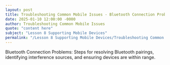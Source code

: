 ```yaml
---
layout: post
title: Troubleshooting Common Mobile Issues - Bluetooth Connection Problems
date: 2025-01-10 12:00:00 -0000
author: Troubleshooting Common Mobile Issues
quote: "content here"
subject: "Lesson 8 Supporting Mobile Devices"
permalink: "/Lesson 8 Supporting Mobile Devices/Troubleshooting Common Mobile Issues/Troubleshooting Common Mobile Issues - Bluetooth Connection Problems"
---
```


Bluetooth Connection Problems: Steps for resolving Bluetooth pairings, identifying interference sources, and ensuring devices are within range.
